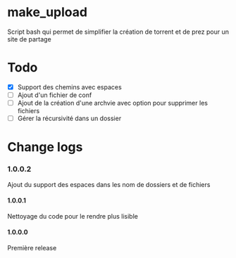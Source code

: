 # make_upload
Script bash qui permet de simplifier la création de torrent et de prez pour un site de partage

# Todo
- [x] Support des chemins avec espaces
- [ ] Ajout d'un fichier de conf
- [ ] Ajout de la création d'une archvie avec option pour supprimer les fichiers
- [ ] Gérer la récursivité dans un dossier

# Change logs
### 1.0.0.2
Ajout du support des espaces dans les nom de dossiers et de fichiers

#### 1.0.0.1
Nettoyage du code pour le rendre plus lisible

#### 1.0.0.0
Première release
